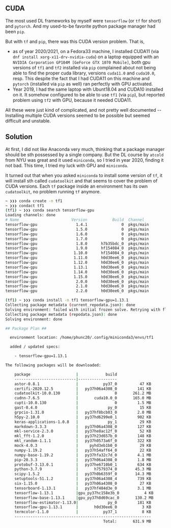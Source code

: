 ## CUDA
The most used DL frameworks by myself were `tensorflow` (or `tf` for short) and `pytorch`. And my used-to-be favorite python package manager had been `pip`.

But with `tf` and `pip`, there was this CUDA version problem. That is,
- as of year 2020/2021, on a Fedora33 machine, I installed CUDA11 (via `dnf install xorg-x11-drv-nvidia-cuda`) on a laptop equipped with an `NVIDIA Corporation GP104M [GeForce GTX 1070 Mobile]`, both gpu versions of `tf1` and `tf2` installed via `pip` complained about not being able to find the proper cuda library, versions `cuda11.0` and `cuda10.0`, resp. This despite the fact that I had CUDA11 on this machine and `pytorch` (installed via `pip` as well) ran perfectly with GPU activated.
- Year 2019, I had the same laptop with Ubunt18.04 and CUDA10 installed on it. It somehow configured to be able to use `tf1` (via `pip`), but reported problem using `tf2` with GPU, because it needed CUDA11.

All these were just kind of complicated, and not pretty well documented -- Installing multiple CUDA versions seemed to be possible but seemed difficult and unstable.

## Solution
At first, I did not like Anaconda very much, thinking that a package manager should be sth possessed by a single company. But the DL course by `atcold` from NYU was great and it used `miniconda`, so I tried in year 2020, finding it not bad. This time, I tried my luck with GPU and `miniconda`.

It turned out that when you asked `miniconda` to install some version of `tf`, it will install sth called `cudatoolkit` and that seems to cover the problem of CUDA versions. Each `tf` package inside an environment has its own `cudatoolkit`, no problem running `tf` anymore.
```bash
~ ❯❯❯ conda create -n tf1
~ ❯❯❯ condact tf1
(tf1) ~ ❯❯❯ conda search tensorflow-gpu
Loading channels: done
# Name                       Version           Build  Channel
tensorflow-gpu                 1.4.1               0  pkgs/main
tensorflow-gpu                 1.5.0               0  pkgs/main
tensorflow-gpu                 1.6.0               0  pkgs/main
tensorflow-gpu                 1.7.0               0  pkgs/main
tensorflow-gpu                 1.8.0      h7b35bdc_0  pkgs/main
tensorflow-gpu                 1.9.0      hf154084_0  pkgs/main
tensorflow-gpu                1.10.0      hf154084_0  pkgs/main
tensorflow-gpu                1.11.0      h0d30ee6_0  pkgs/main
tensorflow-gpu                1.12.0      h0d30ee6_0  pkgs/main
tensorflow-gpu                1.13.1      h0d30ee6_0  pkgs/main
tensorflow-gpu                1.14.0      h0d30ee6_0  pkgs/main
tensorflow-gpu                1.15.0      h0d30ee6_0  pkgs/main
tensorflow-gpu                 2.0.0      h0d30ee6_0  pkgs/main
tensorflow-gpu                 2.1.0      h0d30ee6_0  pkgs/main
tensorflow-gpu                 2.2.0      h0d30ee6_0  pkgs/main

(tf1) ~ ❯❯❯ conda install -n tf1 tensorflow-gpu=1.13.1
Collecting package metadata (current_repodata.json): done                                                                                                     
Solving environment: failed with initial frozen solve. Retrying with flexible solve.                                                                          
Collecting package metadata (repodata.json): done
Solving environment: done

## Package Plan ##

  environment location: /home/phunc20/.config/miniconda3/envs/tf1

  added / updated specs:

    - tensorflow-gpu=1.13.1

The following packages will be downloaded:

    package                    |            build
    ---------------------------|----------------- 
    astor-0.8.1                |           py37_0          47 KB
    certifi-2020.12.5          |   py37h06a4308_0         141 KB
    cudatoolkit-10.0.130       |                0       261.2 MB
    cudnn-7.6.5                |       cuda10.0_0       165.0 MB
    cupti-10.0.130             |                0         1.5 MB
    gast-0.4.0                 |             py_0          15 KB
    grpcio-1.31.0              |   py37hf8bcb03_0         2.0 MB
    h5py-2.10.0                |   py37hd6299e0_1         902 KB
    keras-applications-1.0.8   |             py_1          29 KB
    markdown-3.3.3             |   py37h06a4308_0         127 KB
    mkl-service-2.3.0          |   py37he8ac12f_0          52 KB
    mkl_fft-1.2.0              |   py37h23d657b_0         148 KB
    mkl_random-1.1.1           |   py37h0573a6f_0         322 KB
    mock-4.0.3                 |     pyhd3eb1b0_0          29 KB
    numpy-1.19.2               |   py37h54aff64_0          22 KB
    numpy-base-1.19.2          |   py37hfa32c7d_0         4.1 MB
    pip-20.3.3                 |   py37h06a4308_0         1.8 MB
    protobuf-3.13.0.1          |   py37he6710b0_1         634 KB
    python-3.7.9               |       h7579374_0        45.3 MB
    scipy-1.5.2                |   py37h0b6359f_0        14.3 MB
    setuptools-51.1.2          |   py37h06a4308_4         739 KB
    six-1.15.0                 |   py37h06a4308_0          27 KB
    tensorboard-1.13.1         |   py37hf484d3e_0         3.1 MB
    tensorflow-1.13.1          |gpu_py37hc158e3b_0           4 KB
    tensorflow-base-1.13.1     |gpu_py37h8d69cac_0       130.2 MB
    tensorflow-estimator-1.13.0|             py_0         181 KB
    tensorflow-gpu-1.13.1      |       h0d30ee6_0           3 KB
    termcolor-1.1.0            |           py37_1           8 KB
    ------------------------------------------------------------
                                           Total:       631.9 MB
```
